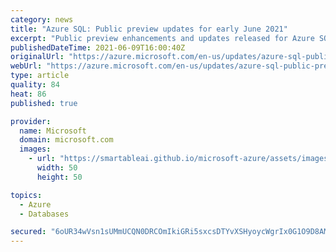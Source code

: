 ```yaml
---
category: news
title: "Azure SQL: Public preview updates for early June 2021"
excerpt: "Public preview enhancements and updates released for Azure SQL in early June 2021"
publishedDateTime: 2021-06-09T16:00:40Z
originalUrl: "https://azure.microsoft.com/en-us/updates/azure-sql-public-preview-updates-for-early-june-2021/"
webUrl: "https://azure.microsoft.com/en-us/updates/azure-sql-public-preview-updates-for-early-june-2021/"
type: article
quality: 84
heat: 86
published: true

provider:
  name: Microsoft
  domain: microsoft.com
  images:
    - url: "https://smartableai.github.io/microsoft-azure/assets/images/organizations/microsoft.com-50x50.jpg"
      width: 50
      height: 50

topics:
  - Azure
  - Databases

secured: "6oUR34wVsn1sUMmUCQN0DRCOmIkiGRi5sxcsDTYvXSHyoycWgrIx0G1O9D8AMHwouEcR4AgXzrK31Z/OHTwL5zqlOt1wknDZvegKHlcoCXuUOiuozsNmGlYtfVDIy6MkgJHkqawg25szn3sssmQ5JpvrOR84jwJArdjhbOcMlhxEdmLNf4w2s9G3thsqMYQdGSHQ+nk8zbDPSvUkZNLRbR7LuuqN0USNS5bGrCbkqzpaVSNfvGgjomV0SATteq73HOWLd5vvS1fs+UF5mNwvvy7esb4bpoPpdd/4yUTb/F7yGVP+r0e1f/euPFXp18QbIybnW9QygQVAQ4X+0GYQgHYI2ye37D26h060mBJyCQI=;vpNaI8ha2HESYZYnnNXRdg=="
---
```



